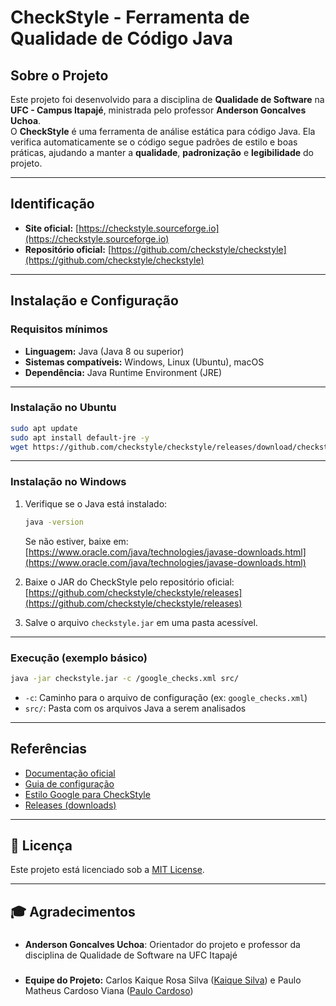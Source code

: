 #  CheckStyle - Ferramenta de Qualidade de Código Java

##  Sobre o Projeto

Este projeto foi desenvolvido para a disciplina de **Qualidade de Software** na **UFC - Campus Itapajé**, ministrada pelo professor **Anderson Goncalves Uchoa**.  
O **CheckStyle** é uma ferramenta de análise estática para código Java. Ela verifica automaticamente se o código segue padrões de estilo e boas práticas, ajudando a manter a **qualidade**, **padronização** e **legibilidade** do projeto.


---
##  Identificação

- **Site oficial:** [https://checkstyle.sourceforge.io](https://checkstyle.sourceforge.io)  
- **Repositório oficial:** [https://github.com/checkstyle/checkstyle](https://github.com/checkstyle/checkstyle)

---

##  Instalação e Configuração

###  Requisitos mínimos

- **Linguagem:** Java (Java 8 ou superior)
- **Sistemas compatíveis:** Windows, Linux (Ubuntu), macOS  
- **Dependência:** Java Runtime Environment (JRE)

---

###  Instalação no Ubuntu

```bash
sudo apt update
sudo apt install default-jre -y
wget https://github.com/checkstyle/checkstyle/releases/download/checkstyle-10.15.0/checkstyle-10.15.0-all.jar -O checkstyle.jar
```

---

###  Instalação no Windows

1. Verifique se o Java está instalado:
   ```cmd
   java -version
   ```
   Se não estiver, baixe em: [https://www.oracle.com/java/technologies/javase-downloads.html](https://www.oracle.com/java/technologies/javase-downloads.html)

2. Baixe o JAR do CheckStyle pelo repositório oficial:  
   [https://github.com/checkstyle/checkstyle/releases](https://github.com/checkstyle/checkstyle/releases)

3. Salve o arquivo `checkstyle.jar` em uma pasta acessível.

---

###  Execução (exemplo básico)

```bash
java -jar checkstyle.jar -c /google_checks.xml src/
```

- `-c`: Caminho para o arquivo de configuração (ex: `google_checks.xml`)
- `src/`: Pasta com os arquivos Java a serem analisados

---

##  Referências

- [Documentação oficial](https://checkstyle.sourceforge.io/)
- [Guia de configuração](https://checkstyle.sourceforge.io/config.html)
- [Estilo Google para CheckStyle](https://checkstyle.sourceforge.io/google_style.html)
- [Releases (downloads)](https://github.com/checkstyle/checkstyle/releases)

---

## 📜 Licença  
Este projeto está licenciado sob a [MIT License]().  

---

## 🎓 **Agradecimentos**
###
- **Anderson Goncalves Uchoa**: Orientador do projeto e professor da disciplina de Qualidade de Software na UFC Itapajé
###
- **Equipe do Projeto:** Carlos Kaique Rosa Silva ([Kaique Silva](https://github.com/hoyalles)) e Paulo Matheus Cardoso Viana ([Paulo Cardoso](https://github.com/Paulim18))
